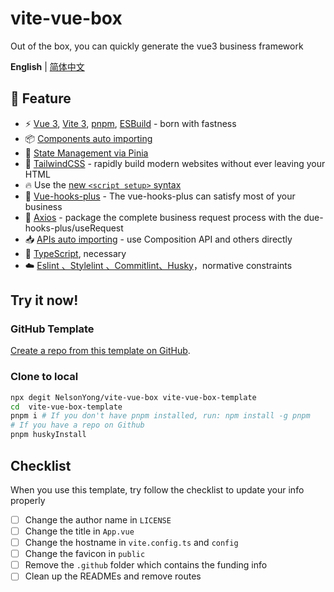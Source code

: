 # vite-vue-box

Out of the box, you can quickly generate the vue3 business framework

<p align='left'>
<b>English</b> | <a href="https://github.com/NelsonYong/vite-vue-box/blob/master/README.zh-CN.md">简体中文</a>
</p>

## 🌟 Feature

- ⚡️ [Vue 3](https://github.com/vuejs/core), [Vite 3](https://github.com/vitejs/vite), [pnpm](https://pnpm.io/), [ESBuild](https://github.com/evanw/esbuild) - born with fastness
- 📦 [Components auto importing](./src/components)
- 🍍 [State Management via Pinia](https://pinia.vuejs.org/)
- 🎨 [TailwindCSS](https://tailwindcss.com/) - rapidly build modern websites without ever leaving your HTML
- 🔥 Use the [new `<script setup>` syntax](https://github.com/vuejs/rfcs/pull/227)
- 🚀 [Vue-hooks-plus](https://github.com//InhiblabCore/vue-hooks-plus) - The vue-hooks-plus can satisfy most of your business
- 💫 <u>Axios</u> - package the complete business request process with the due-hooks-plus/useRequest
- 📥 [APIs auto importing](https://github.com/antfu/unplugin-auto-import) - use Composition API and others directly
- 🦾 <u>TypeScript</u>, necessary
- ☁️ <u>Eslint 、Stylelint 、Commitlint、Husky</u>，normative constraints

## Try it now!

### GitHub Template

[Create a repo from this template on GitHub](https://github.com/NelsonYong/vite-vue-box/generate).

### Clone to local

```bash
npx degit NelsonYong/vite-vue-box vite-vue-box-template
cd  vite-vue-box-template
pnpm i # If you don't have pnpm installed, run: npm install -g pnpm
# If you have a repo on Github
pnpm huskyInstall
```

## Checklist

When you use this template, try follow the checklist to update your info properly

- [ ] Change the author name in `LICENSE`
- [ ] Change the title in `App.vue`
- [ ] Change the hostname in `vite.config.ts` and `config`
- [ ] Change the favicon in `public`
- [ ] Remove the `.github` folder which contains the funding info
- [ ] Clean up the READMEs and remove routes
